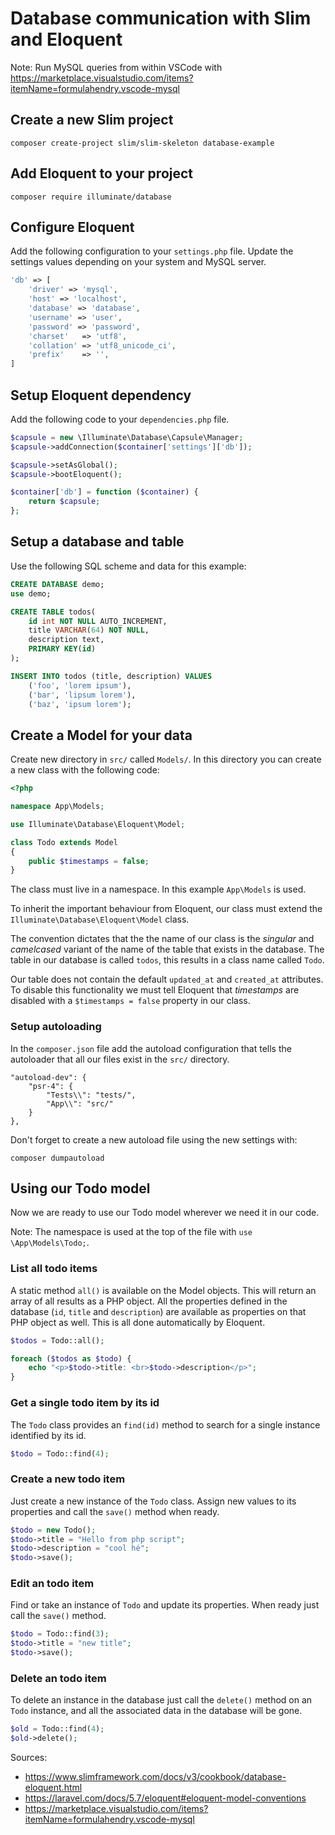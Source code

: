 # Database communication with Slim and Eloquent

Note: Run MySQL queries from within VSCode with https://marketplace.visualstudio.com/items?itemName=formulahendry.vscode-mysql


## Create a new Slim project

```
composer create-project slim/slim-skeleton database-example
```

## Add Eloquent to your project

```
composer require illuminate/database
```

## Configure Eloquent

Add the following configuration to your `settings.php` file. Update the settings values depending on your system and MySQL server.

```php
'db' => [
	'driver' => 'mysql',
	'host' => 'localhost',
	'database' => 'database',
	'username' => 'user',
	'password' => 'password',
	'charset'   => 'utf8',
	'collation' => 'utf8_unicode_ci',
	'prefix'    => '',
]
```

## Setup Eloquent dependency

Add the following code to your `dependencies.php` file.

```php
$capsule = new \Illuminate\Database\Capsule\Manager;
$capsule->addConnection($container['settings']['db']);

$capsule->setAsGlobal();
$capsule->bootEloquent();

$container['db'] = function ($container) {
    return $capsule;
};
```

## Setup a database and table

Use the following SQL scheme and data for this example:

```sql
CREATE DATABASE demo;
use demo;

CREATE TABLE todos(
	id int NOT NULL AUTO_INCREMENT,
	title VARCHAR(64) NOT NULL,
	description text,
	PRIMARY KEY(id)
);

INSERT INTO todos (title, description) VALUES
	('foo', 'lorem ipsum'),
	('bar', 'lipsum lorem'),
	('baz', 'ipsum lorem');
```

## Create a Model for your data

Create new directory in `src/` called `Models/`. In this directory you can create a new class with the following code:

```php
<?php

namespace App\Models;

use Illuminate\Database\Eloquent\Model;

class Todo extends Model 
{
    public $timestamps = false;
}
```

The class must live in a namespace. In this example `App\Models` is used.

To inherit the important behaviour from Eloquent, our class must extend the `Illuminate\Database\Eloquent\Model` class.

The convention dictates that the the name of our class is the _singular_ and _camelcased_ variant of the name of the table that exists in the database. The table in our database is called `todos`, this results in a class name called `Todo`.

Our table does not contain the default `updated_at` and `created_at` attributes. To disable this functionality we must tell Eloquent that _timestamps_ are disabled with a `$timestamps = false` property in our class.

### Setup autoloading

In the `composer.json` file add the autoload configuration that tells the autoloader that all our files exist in the `src/` directory.

```
"autoload-dev": {
	"psr-4": {
		"Tests\\": "tests/",
		"App\\": "src/"
	}
},
```

Don't forget to create a new autoload file using the new settings with:

```
composer dumpautoload
```

## Using our Todo model

Now we are ready to use our Todo model wherever we need it in our code.

Note: The namespace is used at the top of the file with `use \App\Models\Todo;`.

### List all todo items

A static method `all()` is available on the Model objects. This will return an array of all results as a PHP object. All the properties defined in the database (`id`, `title` and `description`) are available as properties on that PHP object as well. This is all done automatically by Eloquent.

```php
$todos = Todo::all();

foreach ($todos as $todo) {
	echo "<p>$todo->title: <br>$todo->description</p>";
}
```

### Get a single todo item by its id

The `Todo` class provides an `find(id)` method to search for a single instance identified by its id.

```php
$todo = Todo::find(4);
```

### Create a new todo item

Just create a new instance of the `Todo` class. Assign new values to its properties and call the `save()` method when ready.

```php
$todo = new Todo();
$todo->title = "Hello from php script";
$todo->description = "cool hé";
$todo->save();
```

### Edit an todo item

Find or take an instance of `Todo` and update its properties. When ready just call the `save()` method.

```php
$todo = Todo::find(3);
$todo->title = "new title";
$todo->save();
```


### Delete an todo item

To delete an instance in the database just call the `delete()` method on an `Todo` instance, and all the associated data in the database will be gone.

```php
$old = Todo::find(4);
$old->delete();
```








Sources:

* https://www.slimframework.com/docs/v3/cookbook/database-eloquent.html
* https://laravel.com/docs/5.7/eloquent#eloquent-model-conventions
* https://marketplace.visualstudio.com/items?itemName=formulahendry.vscode-mysql
